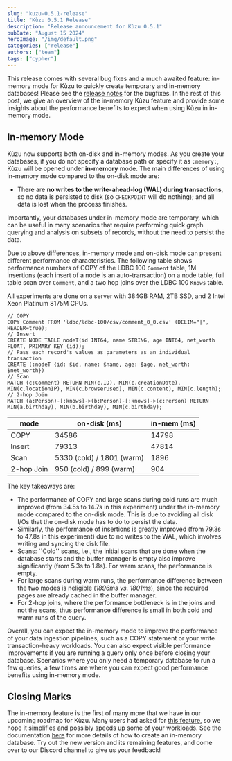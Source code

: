 ```yaml
---
slug: "kuzu-0.5.1-release"
title: "Kùzu 0.5.1 Release"
description: "Release announcement for Kùzu 0.5.1"
pubDate: "August 15 2024"
heroImage: "/img/default.png"
categories: ["release"]
authors: ["team"]
tags: ["cypher"]
---
```


This release comes with several bug fixes and a much awaited feature: in-memory mode for Kùzu to quickly create temporary and in-memory databases!
Please see the [release notes](https://github.com/kuzudb/kuzu/releases/tag/v0.5.1) for the bugfixes. In the rest of this post,
we give an overview of the in-memory Kùzu feature and provide some insights about the performance benefits to expect
when using Kùzu in in-memory mode. 

## In-memory Mode
Kùzu now supports both on-disk and in-memory modes. 
As you create your databases, if you do not specify a database path or specify it as `:memory:`, Kùzu will be opened under **in-memory** mode.
The main differences of using in-memory mode compared to the on-disk mode are:
- There are **no writes to the write-ahead-log (WAL) during transactions**, so no data is persisted to disk (so `CHECKPOINT` will do nothing); 
and all data is lost when the process finishes.

Importantly, your databases under in-memory mode are temporary, which can be useful in many scenarios that require
performing quick graph querying and analysis on subsets of records, without the need to persist the data.

Due to above differences, in-memory mode and on-disk mode can present different performance characteristics.
The following table shows performance numbers of COPY of the LDBC 100 `Comment` table, 
1M insertions (each insert of a node is an auto-transaction) on a node table,
full table scan over `Comment`, and a two hop joins over the LDBC 100 `Knows` table.

All experiments are done on a server with 384GB RAM, 2TB SSD, and 2 Intel Xeon Platinum 8175M CPUs.

```cypher
// COPY
COPY Comment FROM 'ldbc/ldbc-100/csv/comment_0_0.csv' (DELIM="|", HEADER=true);
// Insert
CREATE NODE TABLE nodeT(id INT64, name STRING, age INT64, net_worth FLOAT, PRIMARY KEY (id));
// Pass each record's values as parameters as an individual transaction
CREATE (:nodeT {id: $id, name: $name, age: $age, net_worth: $net_worth})
// Scan
MATCH (c:Comment) RETURN MIN(c.ID), MIN(c.creationDate), MIN(c.locationIP), MIN(c.browserUsed), MIN(c.content), MIN(c.length);
// 2-hop Join
MATCH (a:Person)-[:knows]->(b:Person)-[:knows]->(c:Person) RETURN MIN(a.birthday), MIN(b.birthday), MIN(c.birthday);
```

| mode       |        on-disk (ms)       |     in-mem (ms)   |
| ---------- | ------------------------- | ----------------- |
| COPY       |     34586                 | 14798             |
| Insert     | 79313                     | 47814             |
| Scan       | 5330 (cold) / 1801 (warm) | 1896              |
| 2-hop Join |  950 (cold) / 899 (warm)  | 904               |

The key takeaways are:
- The performance of COPY and large scans during cold runs are much improved (from 34.5s to 14.7s in this experiment) under the in-memory mode compared to the on-disk mode. 
This is due to avoiding all disk I/Os that the on-disk mode has to do to persist the data.
- Similarly, the performance of insertions is greatly improved (from 79.3s to 47.8s in this experiment) due to no writes to the WAL, which involves writing and syncing the disk file.
- Scans: ``Cold'' scans, i.e., the initial scans that are done when the database starts and the buffer manager is empty also improve significantly (from 5.3s to 1.8s). For warm scans, the performance is empty.   
- For large scans during warm runs, the performance difference between the two modes is neligible (*1896ms vs. 1801ms*), since the required pages are already cached in the buffer manager.
- For 2-hop joins, where the performance bottleneck is in the joins and not the scans, thus performance difference is small in both cold and warm runs of the query.

Overall, you can expect the in-memory mode to improve the performance of your data ingestion pipelines, such as a COPY statement or
your write transaction-heavy workloads. You can also expect visible performance improvements if you are running a query only once before
closing your database. Scenarios where you only need a temporary database to run a few queries, a few times
are where you can expect good performance benefits using in-memory mode.

## Closing Marks
The in-memory feature is the first of many more that we have in our upcoming roadmap for Kùzu. Many users had asked for [this feature](https://github.com/kuzudb/kuzu/issues/1816), so we hope it simplifies and possibly speeds up some of your workloads.
See the documentation [here](xxx) for more details of how to create an in-memory database. Try out the new version and its remaining features, and come over to our Discord 
channel to give us your feedback!